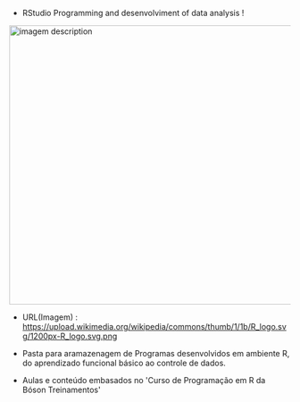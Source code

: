- RStudio Programming and desenvolviment of data analysis !

<img src="https://upload.wikimedia.org/wikipedia/commons/thumb/1/1b/R_logo.svg/1200px-R_logo.svg.png" alt="imagem description" width="850" height="500">

- URL(Imagem) : https://upload.wikimedia.org/wikipedia/commons/thumb/1/1b/R_logo.svg/1200px-R_logo.svg.png

- Pasta para aramazenagem de Programas desenvolvidos em ambiente R, do aprendizado funcional básico ao controle de dados.

- Aulas e conteúdo embasados no 'Curso de Programação em R da Bóson Treinamentos'
